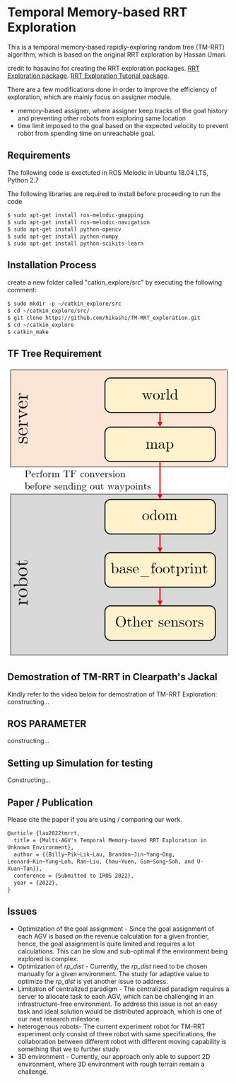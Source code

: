 # Temporal Memory-based RRT Exploration
This is a temporal memory-based rapidly-exploring random tree (TM-RRT) algorithm, which is based on the original RRT exploration by Hassan Umari.

credit to hasauino for creating the RRT exploration packages.
[RRT Exploration package](https://github.com/hasauino/rrt_exploration "RRT Exploration").
[RRT Exploration Tutorial package](https://github.com/hasauino/rrt_exploration_tutorials "RRT Exploration").

There are a few modifications done in order to improve the efficiency of exploration, which are mainly focus on assigner module.
- memory-based assigner, where assigner keep tracks of the goal history and preventing other robots from exploring same location
- time limit imposed to the goal based on the expected velocity to prevent robot from spending time on unreachable goal.


## Requirements
The following code is exectuted in ROS Melodic in Ubuntu 18.04 LTS, Python 2.7

The following libraries are required to install before proceeding to run the code

    $ sudo apt-get install ros-melodic-gmapping
    $ sudo apt-get install ros-melodic-navigation
    $ sudo apt-get install python-opencv
    $ sudo apt-get install python-numpy
    $ sudo apt-get install python-scikits-learn
    
## Installation Process
create a new folder called "catkin_explore/src" by executing the following comment:

    $ sudo mkdir -p ~/catkin_explore/src
    $ cd ~/catkin_explore/src/
    $ git clone https://github.com/hikashi/TM-RRT_exploration.git
    $ cd ~/catkin_explore
    $ catkin_make

## TF Tree Requirement
 ![TF_tree_example](/TF_tree_example.PNG)

## Demostration of TM-RRT in Clearpath's Jackal
Kindly refer to the video below for demostration of TM-RRT Exploration:
constructing...




## ROS PARAMETER
constructing...


## Setting up Simulation for testing
Constructing...

## Paper / Publication
Please cite the paper if you are using / comparing our work.

    @article {lau2022tmrrt,
      title = {Multi-AGV's Temporal Memory-based RRT Exploration in Unknown Environment},
      author = {{Billy~Pik~Lik~Lau, Brandon~Jin~Yang~Ong, Leonard~Kin~Yung~Loh, Ran~Liu, Chau~Yuen, Gim~Song~Soh, and U-Xuan~Tan}},
      conference = {Submitted to IROS 2022},
      year = {2022},
    }

## Issues
- Optimization of the goal assignment - Since the goal assignment of each AGV is based on the revenue calculation for a given frontier, hence, the goal assignment is quite limited and requires a lot calculations. This can be slow and sub-optimal if the environment being explored is complex.
- Optimization of _rp_dist_ - Currently, the _rp_dist_ need to be chosen manually for a given environment. The study for adaptive value to optimize the _rp_dist_ is yet another issue to address.  
- Limitation of centralized paradigm - The centralized paradigm requires a server to allocate task to each AGV, which can be challenging in an infrastructure-free environment. To address this issue is not an easy task and ideal solution would be distributed approach, which is one of our next research milestone. 
- heterogenous robots- The current experiment robot for TM-RRT experiment only consist of three robot with same specifications, the collaboration between different robot with different moving capability is something that we to further study.
- 3D environment - Currently, our approach only able to support 2D environment, where 3D environment with rough terrain remain a challenge. 
